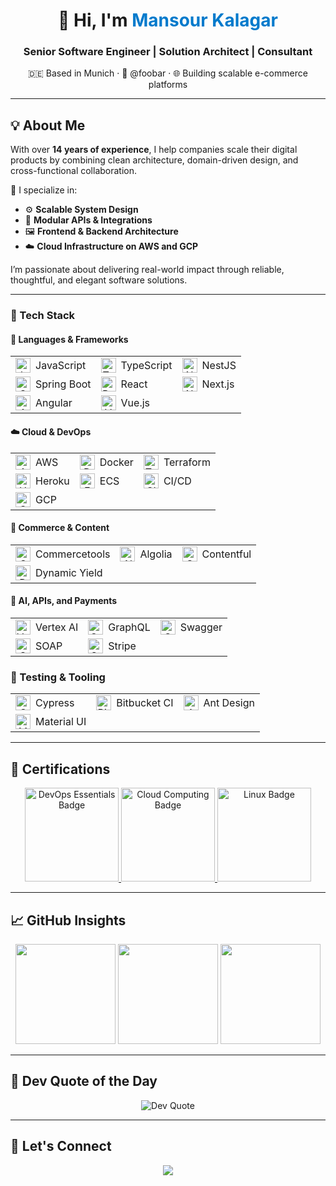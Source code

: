 <!-- Profile Header -->
<h1 align="center">👋 Hi, I'm <span style="color:#007acc">Mansour Kalagar</span></h1>
<h3 align="center">Senior Software Engineer | Solution Architect | Consultant</h3>
<p align="center">🇩🇪 Based in Munich · 💼 @foobar · 🌐 Building scalable e-commerce platforms</p>

---

## 💡 About Me

With over **14 years of experience**, I help companies scale their digital products by combining clean architecture, domain-driven design, and cross-functional collaboration.

🧠 I specialize in:

- ⚙️ **Scalable System Design**
- 🧩 **Modular APIs & Integrations**
- 🖼️ **Frontend & Backend Architecture**
- ☁️ **Cloud Infrastructure on AWS and GCP**

I’m passionate about delivering real-world impact through reliable, thoughtful, and elegant software solutions.

---

### 🚀 Tech Stack

<style>
  .skill {
    display: flex;
    align-items: center;
    justify-content: start;
    gap: 8px;
  }
</style>

#### 🧱 Languages & Frameworks

<table style="text-align: center; vertical-align: middle;">
  <tr>
    <td style="text-align: center; vertical-align: middle;"><div class="skill"><img src="https://icon.icepanel.io/Technology/svg/JavaScript.svg" height="24px" alt="JavaScript"/><span>JavaScript</span></div></td>
    <td style="text-align: center; vertical-align: middle;"><div class="skill"><img src="https://icon.icepanel.io/Technology/svg/TypeScript.svg" height="24px" alt="TypeScript"/><span>TypeScript</span></div></td>
    <td style="text-align: center; vertical-align: middle;"><div class="skill"><img src="https://icon.icepanel.io/Technology/svg/Nest.js.svg" height="24px" alt="NestJS"/><span>NestJS</span></div></td>
  </tr>
  <tr>
    <td style="text-align: center; vertical-align: middle;"><div class="skill"><img src="https://icon.icepanel.io/Technology/svg/Spring.svg" height="24px" alt="Spring Boot"/><span>Spring Boot</span></div></td>
    <td style="text-align: center; vertical-align: middle;"><div class="skill"><img src="https://icon.icepanel.io/Technology/svg/React.svg" height="24px" alt="React"/><span>React</span></div></td>
    <td style="text-align: center; vertical-align: middle;"><div class="skill"><img src="https://icon.icepanel.io/Technology/png-shadow-512/Next.js.png" height="24px" alt="Next.js"/><span>Next.js</span></div></td>
  </tr>
  <tr>
    <td style="text-align: center; vertical-align: middle;"><div class="skill"><img src="https://icon.icepanel.io/Technology/svg/Angular.svg" height="24px" alt="Angular"/><span>Angular</span></div></td>
    <td style="text-align: center; vertical-align: middle;"><div class="skill"><img src="https://icon.icepanel.io/Technology/svg/Vue.js.svg" height="24px" alt="Vue.js"/><span>Vue.js</span></div></td>
  </tr>
</table>

#### ☁️ Cloud & DevOps

<table style="text-align: center; vertical-align: middle;">
  <tr>
    <td style="text-align: center; vertical-align: middle;"><div class="skill"><img src="https://icon.icepanel.io/Technology/svg/AWS.svg" height="24px" alt="AWS"/><span>AWS</span></div></td>
    <td style="text-align: center; vertical-align: middle;"><div class="skill"><img src="https://icon.icepanel.io/Technology/svg/Docker.svg" height="24px" alt="Docker"/><span>Docker</span></div></td>
    <td style="text-align: center; vertical-align: middle;"><div class="skill"><img src="https://icon.icepanel.io/Technology/svg/HashiCorp-Terraform.svg" height="24px" alt="Terraform"/><span>Terraform</span></div></td>
  </tr>
  <tr>
    <td style="text-align: center; vertical-align: middle;"><div class="skill"><img src="https://icon.icepanel.io/Technology/svg/Heroku.svg" height="24px" alt="Heroku"/><span>Heroku</span></div></td>
    <td style="text-align: center; vertical-align: middle;"><div class="skill"><img src="https://icon.icepanel.io/AWS/svg/Containers/Elastic-Container-Service.svg" height="24px" alt="ECS"/><span>ECS</span></div></td>
    <td style="text-align: center; vertical-align: middle;"><div class="skill"><img src="https://icon.icepanel.io/Technology/svg/GitHub-Actions.svg" height="24px" alt="CI/CD"/><span>CI/CD</span></div></td>
  </tr>
  <tr>
    <td style="text-align: center; vertical-align: middle;"><div class="skill"><img src="https://icon.icepanel.io/Technology/svg/Google-Cloud.svg" height="24px" alt="GCP"/><span>GCP</span></div></td>
  </tr>
</table>

#### 🛒 Commerce & Content

<table style="text-align: center; vertical-align: middle;">
  <tr>
    <td style="text-align: center; vertical-align: middle;"><div class="skill"><img src="https://cdn.brandfetch.io/idxgt6T16Z/w/400/h/400/theme/dark/icon.png?c=1dxbfHSJFAPEGdCLU4o5B" height="24px" alt="Commercetools"/><span>Commercetools</span></div></td>
    <td style="text-align: center; vertical-align: middle;"><div class="skill"><img src="https://icon.icepanel.io/Technology/svg/Algolia.svg" height="24px" alt="Algolia"/><span>Algolia</span></div></td>
    <td style="text-align: center; vertical-align: middle;"><div class="skill"><img src="https://www.svgrepo.com/show/353600/contentful.svg" height="24px" alt="Contentful"/><span>Contentful</span></div></td>
  </tr>
  <tr>
    <td style="text-align: center; vertical-align: middle;"><div class="skill"><img src="https://cdn.brandfetch.io/idP4s0vsQ0/theme/dark/symbol.svg?c=1dxbfHSJFAPEGdCLU4o5B" height="24px" alt="Dynamic Yield"/><span>Dynamic Yield</span></div></td>
  </tr>
</table>

#### 🤖 AI, APIs, and Payments

<table style="text-align: center; vertical-align: middle;">
  <tr>
    <td style="text-align: center; vertical-align: middle;"><div class="skill"><img src="https://icon.icepanel.io/GCP/svg/Vertex-AI.svg" height="24px" alt="Vertex AI"/><span>Vertex AI</span></div></td>
    <td style="text-align: center; vertical-align: middle;"><div class="skill"><img src="https://icon.icepanel.io/Technology/svg/GraphQL.svg" height="24px" alt="GraphQL"/><span>GraphQL</span></div></td>
    <td style="text-align: center; vertical-align: middle;"><div class="skill"><img src="https://icon.icepanel.io/Technology/svg/Swagger.svg" height="24px" alt="Swagger"/><span>Swagger</span></div></td>
  </tr>
  <tr>
    <td style="text-align: center; vertical-align: middle;"><div class="skill"><img src="https://img.icons8.com/color/28/soap.png" height="24px" alt="SOAP"/><span>SOAP</span></div></td>
    <td style="text-align: center; vertical-align: middle;"><div class="skill"><img src="https://images.stripeassets.com/fzn2n1nzq965/HTTOloNPhisV9P4hlMPNA/cacf1bb88b9fc492dfad34378d844280/Stripe_icon_-_square.svg?q=80&w=1082" height="24px" alt="Stripe"/><span>Stripe</span></div></td>
  </tr>
</table>

### 🧪 Testing & Tooling

<table style="text-align: center; vertical-align: middle;">
  <tr>
    <td style="text-align: center; vertical-align: middle;"><div class="skill"><img src="https://icon.icepanel.io/Technology/svg/Cypress.svg" height="24px" alt="Cypress"/><span>Cypress</span></div></td>
    <td style="text-align: center; vertical-align: middle;"><div class="skill"><img src="https://icon.icepanel.io/Technology/svg/BitBucket.svg" height="24px" alt="Bitbucket CI"/><span>Bitbucket CI</span></div></td>
    <td style="text-align: center; vertical-align: middle;"><div class="skill"><img src="https://icon.icepanel.io/Technology/svg/Ant-Design.svg" height="24px" alt="Ant Design"/><span>Ant Design</span></div></td>
  </tr>
  <tr>
    <td style="text-align: center; vertical-align: middle;"><div class="skill"><img src="https://icon.icepanel.io/Technology/svg/Material-UI.svg" height="24px" alt="Material UI"/><span>Material UI</span></div></td>
  </tr>
</table>

---

## 📜 Certifications

<div align="center">
  <a href="https://www.credly.com/badges/763d5d2a-4681-4890-91f6-96b979fe71da/public_url">
    <img src="https://github.com/kalagar/kalagar/assets/6311592/f44239a7-223f-4a6b-b0e3-b3edcadf3aaa" width="150" alt="DevOps Essentials Badge" />
  </a>
  <a href="https://www.credly.com/badges/8a944b32-a2d4-4598-8f99-61bda17769ee/public_url">
    <img src="https://github.com/kalagar/kalagar/assets/6311592/6d5c949f-9170-4e78-97b3-c685191eaba5" width="150" alt="Cloud Computing Badge" />
  </a>
  <a href="https://www.credly.com/badges/0dda88f9-4e48-40f0-88a9-80c9b49bed0c/public_url">
    <img src="https://github.com/kalagar/kalagar/assets/6311592/817a79c5-c763-4455-937c-2e9b7d63d08d" width="150" alt="Linux Badge" />
  </a>
</div>

---

## 📈 GitHub Insights

<div align="center">
  <img src="https://github-readme-stats.vercel.app/api?username=kalagar&show_icons=true&theme=tokyonight&count_private=true" height="160"/>
  <img src="https://github-readme-streak-stats.herokuapp.com?user=kalagar&theme=tokyonight" height="160"/>
  <img src="https://github-readme-stats.vercel.app/api/top-langs/?username=kalagar&layout=compact&theme=tokyonight" height="160"/>
</div>

---

## 💬 Dev Quote of the Day

<div align="center">
  <img src="https://quotes-github-readme.vercel.app/api?type=horizontal&theme=gruvbox" alt="Dev Quote" />
</div>

---

## 🤝 Let's Connect

<p align="center">
  <a href="https://www.linkedin.com/in/kalagar/"><img src="https://img.icons8.com/color/28/linkedin.png"/></a>
</p>
